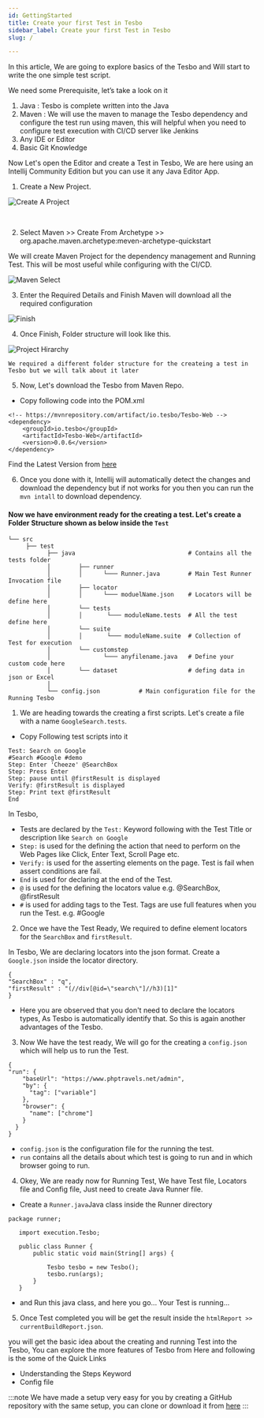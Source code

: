 ```yaml
---
id: GettingStarted
title: Create your first Test in Tesbo
sidebar_label: Create your first Test in Tesbo
slug: /

---
```



In this article, We are going to explore basics of the Tesbo and Will start to write the one simple test script.

We need some Prerequisite, let’s take a look on it

1. Java : Tesbo is complete written into the Java
2. Maven : We will use the maven to manage the Tesbo dependency and configure the test run using maven, this will helpful when you need to configure test execution with CI/CD server like Jenkins
3. Any IDE or Editor
4. Basic Git Knowledge

Now Let's open the Editor and create a Test in Tesbo, We are here using an Intellij Community Edition but you can use it any Java Editor App. 

1. Create a New Project.

![Create A Project](../static/img/CreateProject.png)

<br/>

2. Select Maven >> Create From Archetype >>  org.apache.maven.archetype:meven-archetype-quickstart

We will create Maven Project for the dependency management and Running Test. This will be most useful while configuring with the CI/CD. 

![Maven Select](../static/img/MavenSelect.png)


3. Enter the Required Details and Finish
Maven will download all the required configuration

![Finish](../static/img/Finish.png)


4. Once Finish, Folder structure will look like this.

![Project Hirarchy](../static/img/ProjectHirarchy.png)

`We required a different folder structure for the createing a test in Tesbo but we will talk about it later`

5. Now, Let's download the Tesbo from Maven Repo.

- Copy following code into the POM.xml

```
<!-- https://mvnrepository.com/artifact/io.tesbo/Tesbo-Web -->
<dependency>
    <groupId>io.tesbo</groupId>
    <artifactId>Tesbo-Web</artifactId>
    <version>0.0.6</version>
</dependency>
```

Find the Latest Version from [here](https://mvnrepository.com/artifact/io.tesbo/Tesbo-Web/)

6. Once you done with it, Intellij will automatically detect the changes and download the dependency but if not works for you then you can run the `mvn intall` to download dependency.


#### Now we have environment ready for the creating a test. Let's create a Folder Structure shown as below inside the `Test`

```
└── src                                   
     ├── test 
           ├── java                                # Contains all the tests folder
           │        ├── runner
           │        │      └─── Runner.java        # Main Test Runner Invocation file  
           │        ├── locator       
           │        │      └─── moduelName.json    # Locators will be define here
           │        └── tests
           │        │       └─── moduleName.tests  # All the test define here
           │        └── suite
           │        │       └─── moduleName.suite  # Collection of Test for execution
           │        └── customstep
           │               └─── anyfilename.java   # Define your custom code here
           │        └── dataset                    # defing data in json or Excel 
           │
           └── config.json           # Main configuration file for the Running Tesbo
```

1. We are heading towards the creating a first scripts. Let's create a file with a name `GoogleSearch.tests`.

- Copy Following test scripts into it

```
Test: Search on Google
#Search #Google #demo
Step: Enter 'Cheeze' @SearchBox
Step: Press Enter
Step: pause until @firstResult is displayed
Verify: @firstResult is displayed
Step: Print text @firstResult
End
```

In Tesbo, 
- Tests are declared by the `Test:` Keyword following with the Test Title or description like `Search on Google` 
- `Step:` is used for the defining the action that need to perform on the Web Pages like Click, Enter Text, Scroll Page etc.
- `Verify:` is used for the asserting elements on the page. Test is fail when assert conditions are fail.
- `End` is used for declaring at the end of the Test. 
- `@` is used for the defining the locators value e.g. @SearchBox, @firstResult
-  `#` is used for adding tags to the Test. Tags are use full features when you run the Test. e.g. #Google



2. Once we have the Test Ready, We required to define element locators for the `SearchBox` and `firstResult`. 

In Tesbo, We are declaring locators into the json format. Create a `Google.json` inside the locator directory.

```
{
"SearchBox" : "q",
"firstResult" : "(//div[@id=\"search\"]//h3)[1]"
}
```  

- Here you are observed that you don't need to declare the locators types, As Tesbo is automatically identify that. So this is again another advantages of the Tesbo. 

3. Now We have the test ready, We will go for the creating a `config.json` which will help us to run the Test. 

```
{
"run": {
    "baseUrl": "https://www.phptravels.net/admin",
    "by": {
      "tag": ["variable"]
    },
    "browser": {
      "name": ["chrome"]
    }    
  }
}
```

- `config.json` is the configuration file for the running the test.
- `run` contains all the details about which test is going to run and in which browser going to run.


4. Okey, We are ready now for Running Test, We have Test file, Locators file and Config file, Just need to create Java Runner file. 

- Create a `Runner.java`Java class inside the Runner directory

```
package runner;
   
   import execution.Tesbo;
   
   public class Runner {
       public static void main(String[] args) {
   
           Tesbo tesbo = new Tesbo();
           tesbo.run(args);
       }
   }
```

- and Run this java class, and here you go... Your Test is running...

5. Once Test completed you will be get the result inside the `htmlReport >> currentBuildReport.json`.


you will get the basic idea about the creating and running Test into the Tesbo, You can explore the more features of Tesbo from Here and following is the some of the Quick Links

- Understanding the Steps Keyword
- Config file 

:::note
We have made a setup very easy for you by creating a GitHub repository with the same setup, you can clone or download it from [here](https://github.com/Tesbo/Tesbo-Skelaton)
:::


 








                                                                                      



